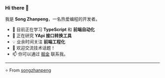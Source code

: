 ### Hi there 👋

我是 **Song Zhanpeng**，一名热爱编程的开发者。

- 🔭 目前正在学习 **TypeScript** 和 **前端自动化**
- 🌱 正在研究 **YApi 接口转换工具**
- 💡 业余时间关注 **前端工程化**
- 💬 欢迎交流技术话题！
- 📫 你可以通过 [掘金](https://juejin.cn/user/660171938858295) 联系我。

---
⭐️ From [songzhanpeng](https://juejin.cn/user/660171938858295)

